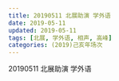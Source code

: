 ```yaml
---
title: 20190511 北展助演 学外语
date: 2019-05-11
updated: 2019-05-11
tags: [北展, 学外语, 相声, 高峰]
categories: (2019)己亥年场次
---
```

20190511 北展助演 学外语